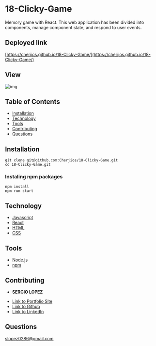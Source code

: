 # 18-Clicky-Game
Memory game with React. This web application has been divided   into components, manage component state, and respond to user events.

## Deployed link
[https://cherjios.github.io/18-Clicky-Game/](https://cherjios.github.io/18-Clicky-Game/)

## View
![img](./clickyGame.gif)


## Table of Contents
- [Installation](#Installation)
- [Technology](#Technology)
- [Tools](#Tools)
- [Contributing](#Contributing)
- [Questions](#Questions)

## Installation
```
git clone git@github.com:Cherjios/18-Clicky-Game.git
cd 18-Clicky-Game.git
```
### Instaling npm packages 
```
npm install
npm run start
```

## Technology
* [Javascript](https://developer.mozilla.org/en-US/docs/Web/)
* [React](https://reactjs.org/)
* [HTML](https://developer.mozilla.org/en-US/docs/Web/HTML)
* [CSS](https://developer.mozilla.org/en-US/docs/Web/CSS)

## Tools
* [Node.js](https://nodejs.org/en/)
* [npm](https://www.npmjs.com/)

## Contributing
* **SERGIO LOPEZ** 

- [Link to Portfolio Site](https://cherjios.github.io/React-Portfolio/)
- [Link to Github](https://github.com/cherjios)
- [Link to LinkedIn](https://www.linkedin.com/in/sergio-lopez-81790579)

## Questions
 slopez0286@gmail.com
